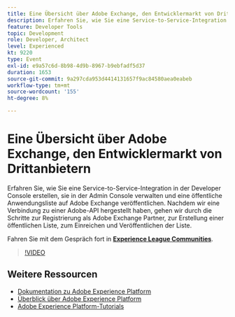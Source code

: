 ```yaml
---
title: Eine Übersicht über Adobe Exchange, den Entwicklermarkt von Drittanbietern
description: Erfahren Sie, wie Sie eine Service-to-Service-Integration in der Developer Console erstellen, sie in der Admin Console verwalten und eine öffentliche Anwendungsliste auf Adobe Exchange veröffentlichen. Nachdem wir eine Verbindung zu einer Adobe-API hergestellt haben, gehen wir durch die Schritte zur Registrierung als Adobe Exchange Partner, zur Erstellung einer öffentlichen Liste, zum Einreichen und Veröffentlichen der Liste.
feature: Developer Tools
topic: Development
role: Developer, Architect
level: Experienced
kt: 9220
type: Event
exl-id: e9a57c6d-8b98-4d9b-8967-b9ebfadf5d37
duration: 1653
source-git-commit: 9a297cda953d4414131657f9ac84580aea0eabeb
workflow-type: tm+mt
source-wordcount: '155'
ht-degree: 8%

---
```


# Eine Übersicht über Adobe Exchange, den Entwicklermarkt von Drittanbietern

Erfahren Sie, wie Sie eine Service-to-Service-Integration in der Developer Console erstellen, sie in der Admin Console verwalten und eine öffentliche Anwendungsliste auf Adobe Exchange veröffentlichen. Nachdem wir eine Verbindung zu einer Adobe-API hergestellt haben, gehen wir durch die Schritte zur Registrierung als Adobe Exchange Partner, zur Erstellung einer öffentlichen Liste, zum Einreichen und Veröffentlichen der Liste.

Fahren Sie mit dem Gespräch fort in **[Experience League Communities](https://adobe.ly/3ooiltm)**.

>[!VIDEO](https://video.tv.adobe.com/v/337841/?quality=12&learn=on&hidetitle=true)

## Weitere Ressourcen

- [Dokumentation zu Adobe Experience Platform](https://experienceleague.adobe.com/docs/experience-platform.html?lang=de)
- [Überblick über Adobe Experience Platform](https://experienceleague.adobe.com/docs/experience-platform/landing/home.html?lang=de)
- [Adobe Experience Platform-Tutorials](https://experienceleague.adobe.com/docs/platform-learn/tutorials/overview.html?lang=de)
